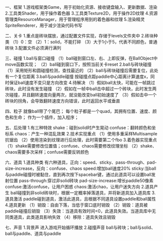 一、框架
1.游戏框架类Game，用于初始化资源、接收键盘输入、更新数据、渲染
2.工具类Shader，用于操作着色器
3.工具类Texture2D，用于操作2D纹理
4.资源管理类ResourceManager，用于管理程序用到的着色器和纹理
5.渲染精灵SpriteRenderer，用于减少渲染代码书写

二、关卡
1.重点是砖块摆放，通过配置文件实现，存储于levels文件夹中
2.砖块种类
（1）0：空
（2）1：solid，不能打碎
（3）大于1小于5，代表不同颜色，普通砖块
3.配置文件必须满行满列

三、碰撞
1.ball与窗口碰撞
（1）ball碰到窗口左、右、上即反弹，在BallObject中move函数实现；
（2）ball碰到窗口下，按照当前关卡reset
2.ball与砖块碰撞
（1）采用矩形和圆碰撞检测，查找最近的
（2）ball与砖块碰撞后需要复位，此处有一个复位距离
3.ball与paddle碰撞
按碰撞点距paddle中心距离计算速度x，同时保证ball速度不变只是方向改变
4.待解决
（1）假如ball太快，可能在一帧跳过砖块，此时没有发生碰撞
（2）假如在一帧中ball击中超过一个砖块，此时发生两次碰撞，并且翻转速度向量两次，就没能改变ball初始速度了
（3）假如击中一个砖块的拐角，会导致翻转速度方向错误，此时返回水平或垂直

四、粒子
就像ball带了个尾巴；
每个粒子都是一个quad，其拥有位置、速度、颜色和生命；
作为一个插件，加入程序；

五、后处理
1.有三种特效
shake：碰到solid时产生晃动
confuse：翻转颜色和坐标系
chaos：产生一种混乱效果
2.技术实现重点
（1）使用多重采样Multisample抗锯齿
（2）使用渲染到纹理进行后处理，此时需要第二个fbo
3.着色器实现重点
（1）shake需要修改位置值；confuse、chaos需要修改纹理坐标
（2）shake、chaos需要多次采样；confuse需要反转颜色

六、道具
1.道具种类
有六种道具，正向：speed、sticky、pass-through、pad-size-increase，反向：confuse、chaos
speed:增加ball速度20%
sticky:当ball与paddle碰撞时被黏住，直到再次按下spacebar键，通过此道具可以设置ball发射位置
pass-through:穿过非solid砖块
pad-size-increase:增长paddle50像素
confuse:激活confuse，让用户困惑
chaos:激活chao，让用户迷失方向
2.道具产生
ball碰撞到非solid砖块时，根据一定概率掉落道具，并将新道具加入道具库
3.道具激活
paddle碰到道具，激活此道具，且根据不同道具设置paddle和ball属性
4.道具更新
（1）销毁：自由下落，当低于窗口底时销毁
（2）销毁：道具被paddle碰撞后销毁
（3）失效：当道具有效时间<0，此道具失效。当道具库中无同类道具，此类道具影响失效
（4）移除：道具失效且销毁

七、声音
1.背景声
进入游戏开始循环播放
2.碰撞声音
ball与砖块；ball与solid、ball与paddle、道具与paddle